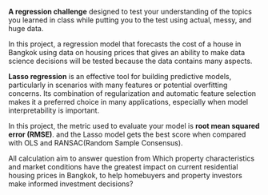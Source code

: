**A regression challenge** designed to test your understanding of the topics you learned in class while putting you to the test using actual, messy, and huge data.    In this project, a regression model that forecasts the cost of a house in Bangkok using data on housing prices that gives an ability to make data science decisions will be tested because the data contains many aspects.**Lasso regression** is an effective tool for building predictive models, particularly in scenarios with many features or potential overfitting concerns. Its combination of regularization and automatic feature selection makes it a preferred choice in many applications, especially when model interpretability is important.In this project, the metric used to evaluate your model is **root mean squared error (RMSE)**. and the Lasso model gets the best score when compared with OLS and RANSAC(Random Sample Consensus).All calculation aim to answer question from Which property characteristics and market conditions have the greatest impact on current residential housing prices in Bangkok, to help homebuyers and property investors make informed investment decisions?